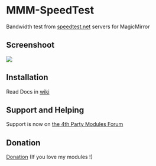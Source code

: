 # MMM-SpeedTest

Bandwidth test from [speedtest.net](https://www.speedtest.net/) servers for MagicMirror

## Screenshoot
![](https://raw.githubusercontent.com/bugsounet/MMM-SpeedTest/master/installer/SpeedTest.png)

## Installation

Read Docs in [wiki](http://wiki.bugsounet.fr/MMM-SpeedTest)

## Support and Helping
Support is now on [the 4th Party Modules Forum](http://forum.bugsounet.fr)

## Donation

[Donation](https://www.paypal.com/cgi-bin/webscr?cmd=_s-xclick&hosted_button_id=TTHRH94Y4KL36&source=url) (If you love my modules !)

